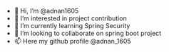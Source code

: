 - 👋 Hi, I’m @adnan1605
- 👀 I’m interested in project contribution
- 🌱 I’m currently learning Spring Security
- 💞️ I’m looking to collaborate on spring boot project
- 📫 Here my github profile @adnan_1605

<!---
adnan1605/adnan1605 is a ✨ special ✨ repository because its `README.md` (this file) appears on your GitHub profile.
You can click the Preview link to take a look at your changes.
--->

